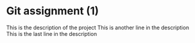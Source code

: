 # Git assignment (1)
This is the description of the project
This is another line in the description
This is the last line in the description
